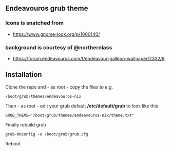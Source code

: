 ## Endeavouros grub theme

### Icons is snatched from

* https://www.gnome-look.org/p/1000140/

### background is courtesy of @northernlass

* https://forum.endeavouros.com/t/endeavour-galleon-wallpaper/2332/8

## Installation

Clone the repo and - as root - copy the files to e.g.

    /boot/grub/themes/endeavouros-nix

Then - as root - edit your grub default **/etc/default/grub** to look like this


    GRUB_THEME="/boot/grub/themes/endeavouros-nix/theme.txt"

Finally rebuild grub

    grub-mkconfig -o /boot/grub/grub.cfg

Reboot


